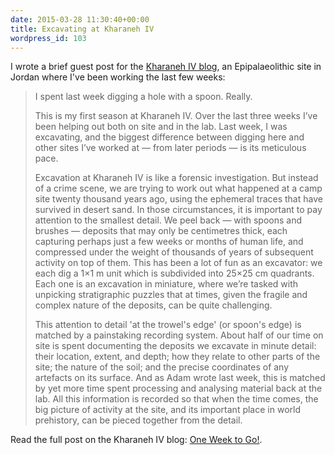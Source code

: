 ```yaml
---
date: 2015-03-28 11:30:40+00:00
title: Excavating at Kharaneh IV
wordpress_id: 103
---
```


I wrote a brief guest post for the [Kharaneh IV blog](https://kharaneh.wordpress.com/blog/), an Epipalaeolithic site in Jordan where I've been working the last few weeks:

<!--more-->

> I spent last week digging a hole with a spoon. Really.
>
> This is my first season at Kharaneh IV. Over the last three weeks I’ve been helping out both on site and in the lab. Last week, I was excavating, and the biggest difference between digging here and other sites I’ve worked at — from later periods — is its meticulous pace.
>
> Excavation at Kharaneh IV is like a forensic investigation. But instead of a crime scene, we are trying to work out what happened at a camp site twenty thousand years ago, using the ephemeral traces that have survived in desert sand. In those circumstances, it is important to pay attention to the smallest detail. We peel back — with spoons and brushes — deposits that may only be centimetres thick, each capturing perhaps just a few weeks or months of human life, and compressed under the weight of thousands of years of subsequent activity on top of them. This has been a lot of fun as an excavator: we each dig a 1×1 m unit which is subdivided into 25×25 cm quadrants. Each one is an excavation in miniature, where we’re tasked with unpicking stratigraphic puzzles that at times, given the fragile and complex nature of the deposits, can be quite challenging.
>
> This attention to detail 'at the trowel's edge' (or spoon's edge) is matched by a painstaking recording system. About half of our time on site is spent documenting the deposits we excavate in minute detail: their location, extent, and depth; how they relate to other parts of the site; the nature of the soil; and the precise coordinates of any artefacts on its surface. And as Adam wrote last week, this is matched by yet more time spent processing and analysing material back at the lab. All this information is recorded so that when the time comes, the big picture of activity at the site, and its important place in world prehistory, can be pieced together from the detail.</blockquote>

Read the full post on the Kharaneh IV blog: [One Week to Go!](https://kharaneh.wordpress.com/2015/03/27/one-week-to-go/).
